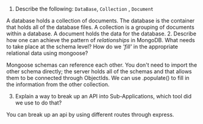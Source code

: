 1.  Describe the following: `DataBase`, `Collection` , `Document`

A database holds a collection of documents.  The database is the container that holds all of the database files.  A collection is a grouping of documents within a database.  A document holds the data for the database.
2.  Describe how one can achieve the pattern of _relationships_ in MongoDB. What
    needs to take place at the schema level? How do we _'fill'_ in the
    appropriate relational data using mongoose?

Mongoose schemas can reference each other.  You don't need to import the other schema directly; the server holds all of the schemas and that allows them to be connected through ObjectIds.  We can use .populate() to fill in the information from the other collection.

3.  Explain a way to break up an API into Sub-Applications, which tool did we use to do that?

You can break up an api by using different routes through express.